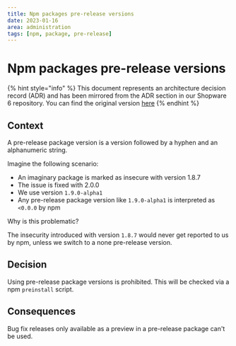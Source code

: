 ```yaml
---
title: Npm packages pre-release versions
date: 2023-01-16
area: administration
tags: [npm, package, pre-release]
--- 
```


# Npm packages pre-release versions

{% hint style="info" %}
This document represents an architecture decision record (ADR) and has been mirrored from the ADR section in our Shopware 6 repository.
You can find the original version [here](https://github.com/shopware/platform/blob/trunk/adr/2023-01-16-npm-packages-pre-release-versions.md)
{% endhint %}

## Context
A pre-release package version is a version followed by a hyphen and an alphanumeric string.

Imagine the following scenario:
* An imaginary package is marked as insecure with version 1.8.7
* The issue is fixed with 2.0.0
* We use version `1.9.0-alpha1`
* Any pre-release package version like `1.9.0-alpha1` is interpreted as `<0.0.0` by npm

Why is this problematic?

The insecurity introduced with version `1.8.7` would never get reported to us by npm, unless we switch to a none pre-release version.

## Decision
Using pre-release package versions is prohibited.
This will be checked via a npm `preinstall` script.

## Consequences
Bug fix releases only available as a preview in a pre-release package can't be used.
